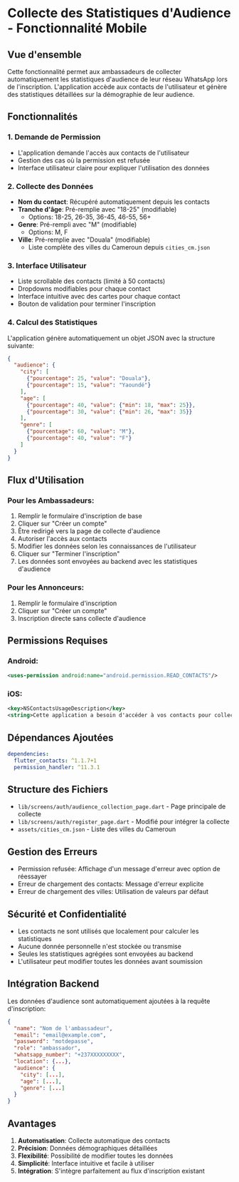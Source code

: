 # Collecte des Statistiques d'Audience - Fonctionnalité Mobile

## Vue d'ensemble

Cette fonctionnalité permet aux ambassadeurs de collecter automatiquement les statistiques d'audience de leur réseau WhatsApp lors de l'inscription. L'application accède aux contacts de l'utilisateur et génère des statistiques détaillées sur la démographie de leur audience.

## Fonctionnalités

### 1. Demande de Permission
- L'application demande l'accès aux contacts de l'utilisateur
- Gestion des cas où la permission est refusée
- Interface utilisateur claire pour expliquer l'utilisation des données

### 2. Collecte des Données
- **Nom du contact**: Récupéré automatiquement depuis les contacts
- **Tranche d'âge**: Pré-remplie avec "18-25" (modifiable)
  - Options: 18-25, 26-35, 36-45, 46-55, 56+
- **Genre**: Pré-rempli avec "M" (modifiable)
  - Options: M, F
- **Ville**: Pré-remplie avec "Douala" (modifiable)
  - Liste complète des villes du Cameroun depuis `cities_cm.json`

### 3. Interface Utilisateur
- Liste scrollable des contacts (limité à 50 contacts)
- Dropdowns modifiables pour chaque contact
- Interface intuitive avec des cartes pour chaque contact
- Bouton de validation pour terminer l'inscription

### 4. Calcul des Statistiques
L'application génère automatiquement un objet JSON avec la structure suivante:

```json
{
  "audience": {
    "city": [
      {"pourcentage": 25, "value": "Douala"},
      {"pourcentage": 15, "value": "Yaoundé"}
    ],
    "age": [
      {"pourcentage": 40, "value": {"min": 18, "max": 25}},
      {"pourcentage": 30, "value": {"min": 26, "max": 35}}
    ],
    "genre": [
      {"pourcentage": 60, "value": "M"},
      {"pourcentage": 40, "value": "F"}
    ]
  }
}
```

## Flux d'Utilisation

### Pour les Ambassadeurs:
1. Remplir le formulaire d'inscription de base
2. Cliquer sur "Créer un compte"
3. Être redirigé vers la page de collecte d'audience
4. Autoriser l'accès aux contacts
5. Modifier les données selon les connaissances de l'utilisateur
6. Cliquer sur "Terminer l'inscription"
7. Les données sont envoyées au backend avec les statistiques d'audience

### Pour les Annonceurs:
1. Remplir le formulaire d'inscription
2. Cliquer sur "Créer un compte"
3. Inscription directe sans collecte d'audience

## Permissions Requises

### Android:
```xml
<uses-permission android:name="android.permission.READ_CONTACTS"/>
```

### iOS:
```xml
<key>NSContactsUsageDescription</key>
<string>Cette application a besoin d'accéder à vos contacts pour collecter les statistiques d'audience de votre réseau WhatsApp.</string>
```

## Dépendances Ajoutées

```yaml
dependencies:
  flutter_contacts: ^1.1.7+1
  permission_handler: ^11.3.1
```

## Structure des Fichiers

- `lib/screens/auth/audience_collection_page.dart` - Page principale de collecte
- `lib/screens/auth/register_page.dart` - Modifié pour intégrer la collecte
- `assets/cities_cm.json` - Liste des villes du Cameroun

## Gestion des Erreurs

- Permission refusée: Affichage d'un message d'erreur avec option de réessayer
- Erreur de chargement des contacts: Message d'erreur explicite
- Erreur de chargement des villes: Utilisation de valeurs par défaut

## Sécurité et Confidentialité

- Les contacts ne sont utilisés que localement pour calculer les statistiques
- Aucune donnée personnelle n'est stockée ou transmise
- Seules les statistiques agrégées sont envoyées au backend
- L'utilisateur peut modifier toutes les données avant soumission

## Intégration Backend

Les données d'audience sont automatiquement ajoutées à la requête d'inscription:

```json
{
  "name": "Nom de l'ambassadeur",
  "email": "email@example.com",
  "password": "motdepasse",
  "role": "ambassador",
  "whatsapp_number": "+237XXXXXXXXX",
  "location": {...},
  "audience": {
    "city": [...],
    "age": [...],
    "genre": [...]
  }
}
```

## Avantages

1. **Automatisation**: Collecte automatique des contacts
2. **Précision**: Données démographiques détaillées
3. **Flexibilité**: Possibilité de modifier toutes les données
4. **Simplicité**: Interface intuitive et facile à utiliser
5. **Intégration**: S'intègre parfaitement au flux d'inscription existant
